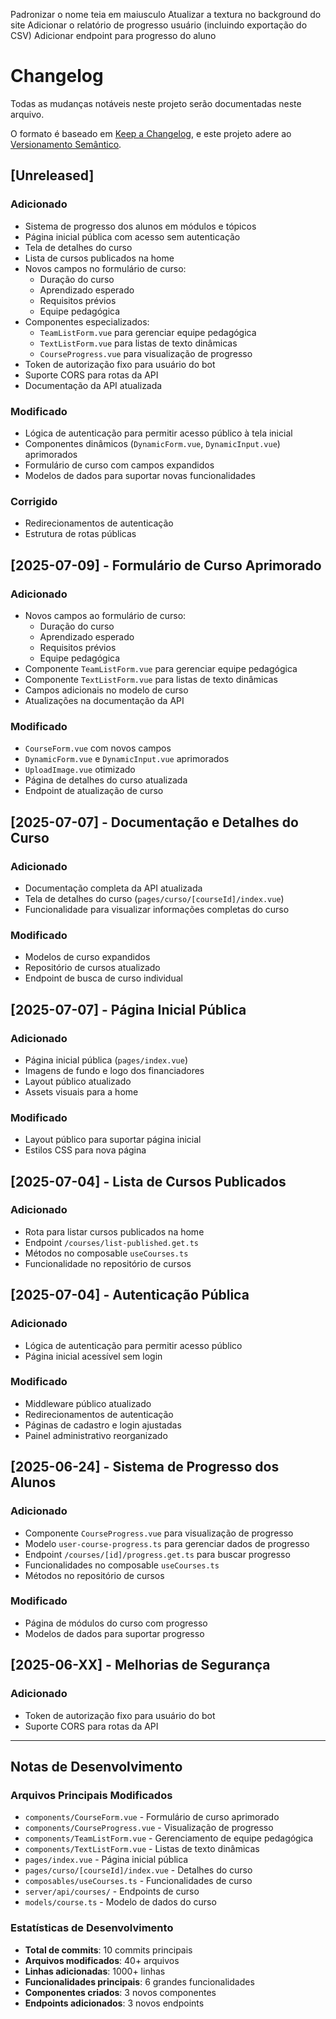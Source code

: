 Padronizar o nome teia em maiusculo
Atualizar a textura no background do site
Adicionar o relatório de progresso usuário (incluindo exportação do CSV)
Adicionar endpoint para progresso do aluno


# Changelog

Todas as mudanças notáveis neste projeto serão documentadas neste arquivo.

O formato é baseado em [Keep a Changelog](https://keepachangelog.com/pt-BR/1.0.0/),
e este projeto adere ao [Versionamento Semântico](https://semver.org/lang/pt-BR/).

## [Unreleased]

### Adicionado
- Sistema de progresso dos alunos em módulos e tópicos
- Página inicial pública com acesso sem autenticação
- Tela de detalhes do curso
- Lista de cursos publicados na home
- Novos campos no formulário de curso:
  - Duração do curso
  - Aprendizado esperado
  - Requisitos prévios
  - Equipe pedagógica
- Componentes especializados:
  - `TeamListForm.vue` para gerenciar equipe pedagógica
  - `TextListForm.vue` para listas de texto dinâmicas
  - `CourseProgress.vue` para visualização de progresso
- Token de autorização fixo para usuário do bot
- Suporte CORS para rotas da API
- Documentação da API atualizada

### Modificado
- Lógica de autenticação para permitir acesso público à tela inicial
- Componentes dinâmicos (`DynamicForm.vue`, `DynamicInput.vue`) aprimorados
- Formulário de curso com campos expandidos
- Modelos de dados para suportar novas funcionalidades

### Corrigido
- Redirecionamentos de autenticação
- Estrutura de rotas públicas

## [2025-07-09] - Formulário de Curso Aprimorado

### Adicionado
- Novos campos ao formulário de curso:
  - Duração do curso
  - Aprendizado esperado
  - Requisitos prévios
  - Equipe pedagógica
- Componente `TeamListForm.vue` para gerenciar equipe pedagógica
- Componente `TextListForm.vue` para listas de texto dinâmicas
- Campos adicionais no modelo de curso
- Atualizações na documentação da API

### Modificado
- `CourseForm.vue` com novos campos
- `DynamicForm.vue` e `DynamicInput.vue` aprimorados
- `UploadImage.vue` otimizado
- Página de detalhes do curso atualizada
- Endpoint de atualização de curso

## [2025-07-07] - Documentação e Detalhes do Curso

### Adicionado
- Documentação completa da API atualizada
- Tela de detalhes do curso (`pages/curso/[courseId]/index.vue`)
- Funcionalidade para visualizar informações completas do curso

### Modificado
- Modelos de curso expandidos
- Repositório de cursos atualizado
- Endpoint de busca de curso individual

## [2025-07-07] - Página Inicial Pública

### Adicionado
- Página inicial pública (`pages/index.vue`)
- Imagens de fundo e logo dos financiadores
- Layout público atualizado
- Assets visuais para a home

### Modificado
- Layout público para suportar página inicial
- Estilos CSS para nova página

## [2025-07-04] - Lista de Cursos Publicados

### Adicionado
- Rota para listar cursos publicados na home
- Endpoint `/courses/list-published.get.ts`
- Métodos no composable `useCourses.ts`
- Funcionalidade no repositório de cursos

## [2025-07-04] - Autenticação Pública

### Adicionado
- Lógica de autenticação para permitir acesso público
- Página inicial acessível sem login

### Modificado
- Middleware público atualizado
- Redirecionamentos de autenticação
- Páginas de cadastro e login ajustadas
- Painel administrativo reorganizado

## [2025-06-24] - Sistema de Progresso dos Alunos

### Adicionado
- Componente `CourseProgress.vue` para visualização de progresso
- Modelo `user-course-progress.ts` para gerenciar dados de progresso
- Endpoint `/courses/[id]/progress.get.ts` para buscar progresso
- Funcionalidades no composable `useCourses.ts`
- Métodos no repositório de cursos

### Modificado
- Página de módulos do curso com progresso
- Modelos de dados para suportar progresso

## [2025-06-XX] - Melhorias de Segurança

### Adicionado
- Token de autorização fixo para usuário do bot
- Suporte CORS para rotas da API

---

## Notas de Desenvolvimento

### Arquivos Principais Modificados
- `components/CourseForm.vue` - Formulário de curso aprimorado
- `components/CourseProgress.vue` - Visualização de progresso
- `components/TeamListForm.vue` - Gerenciamento de equipe pedagógica
- `components/TextListForm.vue` - Listas de texto dinâmicas
- `pages/index.vue` - Página inicial pública
- `pages/curso/[courseId]/index.vue` - Detalhes do curso
- `composables/useCourses.ts` - Funcionalidades de curso
- `server/api/courses/` - Endpoints de curso
- `models/course.ts` - Modelo de dados do curso

### Estatísticas de Desenvolvimento
- **Total de commits**: 10 commits principais
- **Arquivos modificados**: 40+ arquivos
- **Linhas adicionadas**: 1000+ linhas
- **Funcionalidades principais**: 6 grandes funcionalidades
- **Componentes criados**: 3 novos componentes
- **Endpoints adicionados**: 3 novos endpoints 
